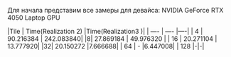 Для начала представим все замеры для девайса: NVIDIA GeForce RTX 4050 Laptop GPU

|Tile | Time(Realization 2) |Time(Realization3 )|
| —- | —- |—-|
| 4 | 90.216384 | 242.083840|
|8| 27.869184 | 49.976320 |
| 16 | 20.271104 | 13.777920|
|32| 20.150272 |7.666688|
| 64 | - |6.447008|
| 128 |-|-|
